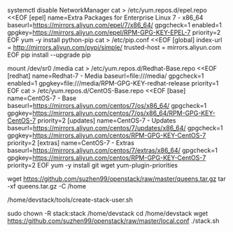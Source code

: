 systemctl disable NetworkManager
cat > /etc/yum.repos.d/epel.repo <<EOF
[epel]
name=Extra Packages for Enterprise Linux 7 - x86_64
baseurl=https://mirrors.aliyun.com/epel/7/x86_64/
gpgcheck=1
enabled=1
gpgkey=https://mirrors.aliyun.com/epel/RPM-GPG-KEY-EPEL-7
priority=2
EOF
yum -y install python-pip
cat > /etc/pip.conf <<EOF
[global]
index-url = http://mirrors.aliyun.com/pypi/simple/
trusted-host = mirrors.aliyun.com
EOF
pip install --upgrade pip

mount /dev/sr0 /media
cat > /etc/yum.repos.d/Redhat-Base.repo <<EOF
[redhat]
name=Redhat-7 - Media
baseurl=file:///media/
gpgcheck=1
enabled=1
gpgkey=file:///media/RPM-GPG-KEY-redhat-release
priority=1
EOF
cat > /etc/yum.repos.d/CentOS-Base.repo <<EOF
[base]
name=CentOS-7 - Base
baseurl=https://mirrors.aliyun.com/centos/7/os/x86_64/
gpgcheck=1
gpgkey=https://mirrors.aliyun.com/centos/7/os/x86_64/RPM-GPG-KEY-CentOS-7
priority=2
[updates]
name=CentOS-7 - Updates
baseurl=https://mirrors.aliyun.com/centos/7/updates/x86_64/
gpgcheck=1
gpgkey=https://mirrors.aliyun.com/centos/RPM-GPG-KEY-CentOS-7
priority=2
[extras]
name=CentOS-7 - Extras
baseurl=https://mirrors.aliyun.com/centos/7/extras/x86_64/
gpgcheck=1
gpgkey=https://mirrors.aliyun.com/centos/RPM-GPG-KEY-CentOS-7
priority=2
EOF
yum -y install git wget yum-plugin-priorities

wget https://github.com/suzhen99/openstack/raw/master/queens.tar.gz
tar -xf queens.tar.gz -C /home

/home/devstack/tools/create-stack-user.sh

sudo chown -R stack:stack /home/devstack
cd /home/devstack
wget https://github.com/suzhen99/openstack/raw/master/local.conf
./stack.sh
